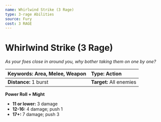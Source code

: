 ```yaml
---
name: Whirlwind Strike (3 Rage)
type: 3-rage Abilities
source: Fury
cost: 3 RAGE
---
```


# Whirlwind Strike (3 Rage)

*As your foes close in around you, why bother taking them on one by one?*

| **Keywords:** Area, Melee, Weapon | **Type:** Action        |
| :-------------------------------- | :---------------------- |
| **Distance:** 1 burst             | **Target:** All enemies |

**Power Roll + Might**

- **11 or lower:** 3 damage
- **12-16:** 4 damage; push 1
- **17+:** 7 damage; push 3
